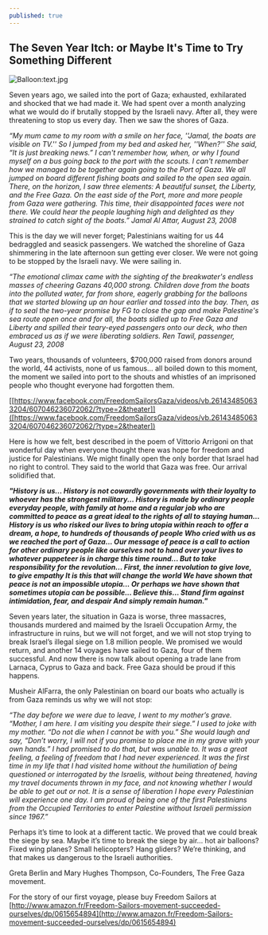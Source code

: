 ```yaml
---
published: true
---
```



## **The Seven Year Itch: or Maybe It's Time to Try Something Different**



![Balloon:text.jpg]({{site.baseurl}}/images/Balloon:text.jpg)

Seven years ago, we sailed into the port of Gaza; exhausted, exhilarated and shocked that we had made it. We had spent over a month analyzing what we would do if brutally stopped by the Israeli navy. After all, they were threatening to stop us every day. Then we saw the shores of Gaza. 
 

_“My mum came to my room with a smile on her face, ''Jamal, the boats are visible on TV.'' So I jumped from my bed and asked her, ''When?'' She said, “It is just breaking news.” I can't remember how, when, or why I found myself on a bus going back to the port with the scouts. I can't remember how we managed to be together again going to the Port of Gaza. We all jumped on board different fishing boats and sailed to the open sea again. There, on the horizon, I saw three elements: A beautiful sunset, the Liberty, and the Free Gaza. On the east side of the Port, more and more people from Gaza were gathering. This time, their disappointed faces were not there. We could hear the people laughing high and delighted as they strained to catch sight of the boats.” Jamal Al Attar, August 23, 2008_

   This is the day we will never forget; Palestinians waiting for us 44 bedraggled and seasick passengers. We watched the shoreline of Gaza shimmering in the late afternoon sun getting ever closer. We were not going to be stopped by the Israeli navy. We were sailing in.
    
  _“The emotional climax came with the sighting of the breakwater's endless masses of cheering Gazans 40,000 strong. Children dove from the boats into the polluted water, far from shore, eagerly grabbing for the balloons that we started blowing up an hour earlier and tossed into the bay. Then, as if to seal the two-year promise by FG to close the gap and make Palestine's sea route open once and for all, the boats sidled up to Free Gaza and Liberty and spilled their teary-eyed passengers onto our deck, who then embraced us as if we were liberating soldiers. Ren Tawil, passenger, August 23, 2008_
    
   Two years, thousands of volunteers, $700,000 raised from donors around the world, 44 activists, none of us famous… all boiled down to this moment, the moment we sailed into port to the shouts and whistles of an imprisoned people who thought everyone had forgotten them. 

[[https://www.facebook.com/FreedomSailorsGaza/videos/vb.261434850633204/607046236072062/?type=2&theater]]([https://www.facebook.com/FreedomSailorsGaza/videos/vb.261434850633204/607046236072062/?type=2&theater])

 Here is how we felt, best described in the poem of Vittorio Arrigoni on that wonderful day when everyone thought there was hope for freedom and justice for Palestinians. We might finally open the only border that Israel had no right to control. They said to the world that Gaza was free. Our arrival solidified that. 
 
 **_"History is us...
History is not cowardly governments
with their loyalty to whoever has the strongest military...
  History is made by ordinary people
everyday people, with family at home and a regular job
who are committed to peace as a great ideal
to the rights of all to staying human...
  History is us who risked our lives
to bring utopia within reach
to offer a dream, a hope, to hundreds of thousands of people
Who cried with us as we reached the port of Gaza...
  Our message of peace is a call to action
for other ordinary people like ourselves
not to hand over your lives
to whatever puppeteer is in charge this time round...
  But to take responsibility for the revolution...
  First, the inner revolution
to give love, to give empathy
  It is this that will change the world
We have shown that peace is not an impossible utopia...
  Or perhaps we have shown that sometimes
utopia can be possible...
  Believe this...
Stand firm against intimidation, fear, and despair
And simply remain human."_**

   Seven years later, the situation in Gaza is worse, three massacres, thousands murdered and maimed by the Israeli Occupation Army, the infrastructure in ruins, but we will not forget, and we will not stop trying to break Israel’s illegal siege on 1.8 million people. We promised we would return, and another 14 voyages have sailed to Gaza, four of them successful. And now there is now talk about opening a trade lane from Larnaca, Cyprus to Gaza and back. Free Gaza should be proud if this happens. 
  
  Musheir AlFarra, the only Palestinian on board our boats who actually is from Gaza reminds us why we will not stop:
  
  _“The day before we were due to leave, I went to my mother’s grave. “Mother, I am here. I am visiting you despite their siege.” I used to joke with my mother. “Do not die when I cannot be with you.” She would laugh and say, “Don’t worry, I will not if you promise to place me in my grave with your own hands.” I had promised to do that, but was unable to.
It was a great feeling, a feeling of freedom that I had never experienced. It was the first time in my life that I had visited home without the humiliation of being questioned or interrogated by the Israelis, without being threatened, having my travel documents thrown in my face, and not knowing whether I would be able to get out or not. It is a sense of liberation I hope every Palestinian will experience one day. I am proud of being one of the first Palestinians from the Occupied Territories to enter Palestine without Israeli permission since 1967.”_

   Perhaps it’s time to look at a different tactic. We proved that we could break the siege by sea. Maybe it’s time to break the siege by air… hot air balloons? Fixed wing planes? Small helicopters? Hang gliders? We’re thinking, and that makes us dangerous to the Israeli authorities.
   
   Greta Berlin and Mary Hughes Thompson, Co-Founders, The Free Gaza movement.
   
   For the story of our first voyage, please buy Freedom Sailors at [http://www.amazon.fr/Freedom-Sailors-movement-succeeded-ourselves/dp/0615654894](http://www.amazon.fr/Freedom-Sailors-movement-succeeded-ourselves/dp/0615654894)
